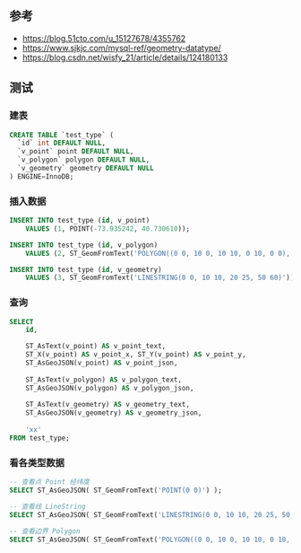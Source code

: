 ## 参考
- https://blog.51cto.com/u_15127678/4355762
- https://www.sjkjc.com/mysql-ref/geometry-datatype/
- https://blog.csdn.net/wisfy_21/article/details/124180133

## 测试
### 建表
```sql
CREATE TABLE `test_type` (
  `id` int DEFAULT NULL,
  `v_point` point DEFAULT NULL,
  `v_polygon` polygon DEFAULT NULL,
  `v_geometry` geometry DEFAULT NULL
) ENGINE=InnoDB;
```

### 插入数据
```sql
INSERT INTO test_type (id, v_point)
    VALUES (1, POINT(-73.935242, 40.730610));

INSERT INTO test_type (id, v_polygon)
    VALUES (2, ST_GeomFromText('POLYGON((0 0, 10 0, 10 10, 0 10, 0 0), (5 5, 7 5, 7 7, 5 7, 5 5))'));

INSERT INTO test_type (id, v_geometry)
    VALUES (3, ST_GeomFromText('LINESTRING(0 0, 10 10, 20 25, 50 60)'));
```

### 查询
```sql
SELECT 
    id,

    ST_AsText(v_point) AS v_point_text, 
    ST_X(v_point) AS v_point_x, ST_Y(v_point) AS v_point_y,
	ST_AsGeoJSON(v_point) AS v_point_json,
    
    ST_AsText(v_polygon) AS v_polygon_text, 
	ST_AsGeoJSON(v_polygon) AS v_polygon_json,
    
    ST_AsText(v_geometry) AS v_geometry_text, 
	ST_AsGeoJSON(v_geometry) AS v_geometry_json,
    
    'xx'
FROM test_type;
```

### 看各类型数据
```sql
-- 查看点 Point 经纬度
SELECT ST_AsGeoJSON( ST_GeomFromText('POINT(0 0)') );

-- 查看线 LineString
SELECT ST_AsGeoJSON( ST_GeomFromText('LINESTRING(0 0, 10 10, 20 25, 50 60)') );

-- 查看边界 Polygon
SELECT ST_AsGeoJSON( ST_GeomFromText('POLYGON((0 0, 10 0, 10 10, 0 10, 0 0), (5 5, 7 5, 7 7, 5 7, 5 5))') );
```